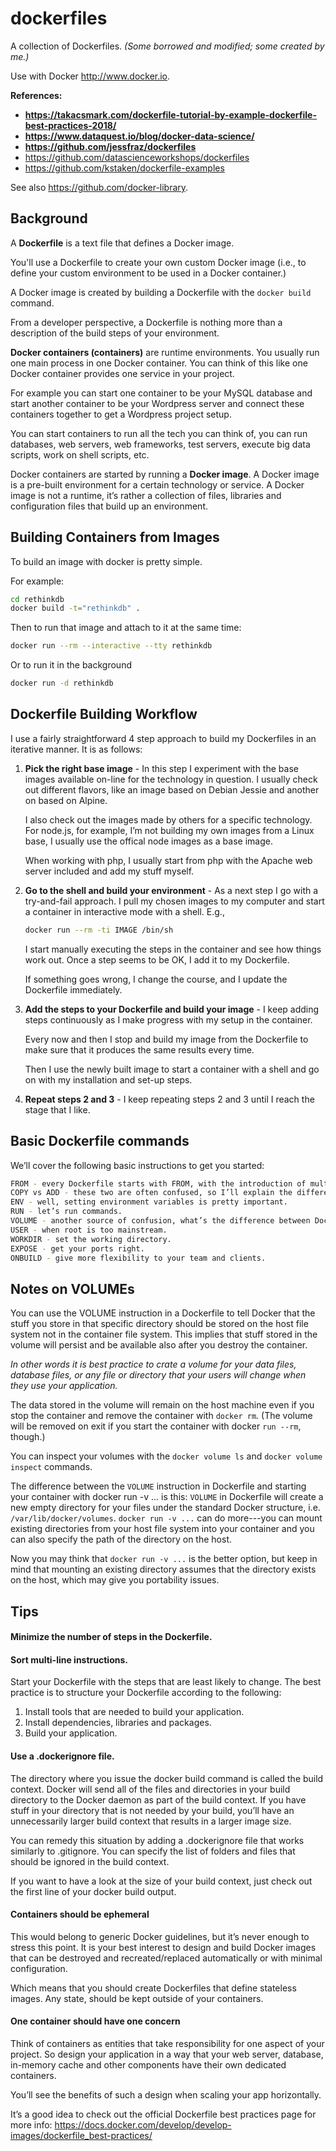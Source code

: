 # dockerfiles
A collection of Dockerfiles. *(Some borrowed and modified; some created by me.)*

Use with Docker http://www.docker.io.

**References:**
* **https://takacsmark.com/dockerfile-tutorial-by-example-dockerfile-best-practices-2018/**
* **https://www.dataquest.io/blog/docker-data-science/**
* **https://github.com/jessfraz/dockerfiles**
* https://github.com/datascienceworkshops/dockerfiles
* https://github.com/kstaken/dockerfile-examples

See also https://github.com/docker-library.

## Background

A **Dockerfile** is a text file that defines a Docker image.

You'll use a Dockerfile to create your own custom Docker image
(i.e., to define your custom environment to be used in a Docker container.)

A Docker image is created by building a Dockerfile with the `docker build` command.

From a developer perspective, a Dockerfile is nothing more than a description of the build steps of your environment.

**Docker containers (containers)** are runtime environments.
You usually run one main process in one Docker container.
You can think of this like one Docker container provides one service in your project.

For example you can start one container to be your MySQL database
and start another container to be your Wordpress server
and connect these containers together to get a Wordpress project setup.

You can start containers to run all the tech you can think of,
you can run databases, web servers, web frameworks, test servers, execute big data scripts, work on shell scripts, etc.

Docker containers are started by running a **Docker image**. A Docker image is a pre-built environment for a certain technology or service. A Docker image is not a runtime, it’s rather a collection of files, libraries and configuration files that build up an environment.

## Building Containers from Images

To build an image with docker is pretty simple.

For example:
```bash
cd rethinkdb
docker build -t="rethinkdb" .
```

Then to run that image and attach to it at the same time:
```bash
docker run --rm --interactive --tty rethinkdb
```

Or to run it in the background
```bash
docker run -d rethinkdb
```

## Dockerfile Building Workflow

I use a fairly straightforward 4 step approach to build my Dockerfiles in an iterative manner. It is as follows:

1. **Pick the right base image** -
    In this step I experiment with the base images available on-line for the technology in question.
    I usually check out different flavors, like an image based on Debian Jessie and another on based on Alpine.

    I also check out the images made by others for a specific technology.
    For node.js, for example, I’m not building my own images from a Linux base, I usually use the offical node images as a base image.

    When working with php, I usually start from php with the Apache web server included and add my stuff myself.

2. **Go to the shell and build your environment** -
    As a next step I go with a try-and-fail approach.
    I pull my chosen images to my computer and start a container in interactive mode with a shell.
    E.g.,
    ```bash
    docker run --rm -ti IMAGE /bin/sh
    ```

    I start manually executing the steps in the container and see how things work out. Once a step seems to be OK, I add it to my Dockerfile.

    If something goes wrong, I change the course, and I update the Dockerfile immediately.

3. **Add the steps to your Dockerfile and build your image** -
    I keep adding steps continuously as I make progress with my setup in the container.

    Every now and then I stop and build my image from the Dockerfile to make sure that it produces the same results every time.

    Then I use the newly built image to start a container with a shell and go on with my installation and set-up steps.

4. **Repeat steps 2 and 3** -
    I keep repeating steps 2 and 3 until I reach the stage that I like.

## Basic Dockerfile commands

We’ll cover the following basic instructions to get you started:

```bash
FROM - every Dockerfile starts with FROM, with the introduction of multi-stage builds as of version 17.05, you can have more than one FROM instruction in one Dockerfile.
COPY vs ADD - these two are often confused, so I’ll explain the difference.
ENV - well, setting environment variables is pretty important.
RUN - let’s run commands.
VOLUME - another source of confusion, what’s the difference between Dockerfile VOLUME and container volumes?
USER - when root is too mainstream.
WORKDIR - set the working directory.
EXPOSE - get your ports right.
ONBUILD - give more flexibility to your team and clients.
```

## Notes on VOLUMEs

You can use the VOLUME instruction in a Dockerfile to tell Docker that the stuff you store in that specific directory should be stored on the host file system not in the container file system. This implies that stuff stored in the volume will persist and be available also after you destroy the container.

*In other words it is best practice to crate a volume for your data files, database files, or any file or directory that your users will change when they use your application.*

The data stored in the volume will remain on the host machine even if you stop the container and remove the container with `docker rm`. (The volume will be removed on exit if you start the container with docker `run --rm`, though.)

You can inspect your volumes with the `docker volume ls` and `docker volume inspect` commands.

The difference between the `VOLUME` instruction in Dockerfile and starting your container with docker run -v ... is this:
`VOLUME` in Dockerfile will create a new empty directory for your files under the standard Docker structure,
i.e. `/var/lib/docker/volumes`.
`docker run -v ...` can do more---you can mount existing directories from your host file system into your container
and you can also specify the path of the directory on the host.

Now you may think that `docker run -v ...` is the better option,
but keep in mind that mounting an existing directory assumes that the directory exists on the host,
which may give you portability issues.

## Tips

#### Minimize the number of steps in the Dockerfile.

#### Sort multi-line instructions.

Start your Dockerfile with the steps that are least likely to change.
The best practice is to structure your Dockerfile according to the following:
1. Install tools that are needed to build your application.
2. Install dependencies, libraries and packages.
3. Build your application.

#### Use a .dockerignore file.

The directory where you issue the docker build command is called the build context. Docker will send all of the files and directories in your build directory to the Docker daemon as part of the build context. If you have stuff in your directory that is not needed by your build, you’ll have an unnecessarily larger build context that results in a larger image size.

You can remedy this situation by adding a .dockerignore file that works similarly to .gitignore. You can specify the list of folders and files that should be ignored in the build context.

If you want to have a look at the size of your build context, just check out the first line of your docker build output.

#### Containers should be ephemeral

This would belong to generic Docker guidelines, but it’s never enough to stress this point. It is your best interest to design and build Docker images that can be destroyed and recreated/replaced automatically or with minimal configuration.

Which means that you should create Dockerfiles that define stateless images. Any state, should be kept outside of your containers.

#### One container should have one concern
Think of containers as entities that take responsibility for one aspect of your project.
So design your application in a way that your web server, database, in-memory cache and other components have their own dedicated containers.

You’ll see the benefits of such a design when scaling your app horizontally.

It’s a good idea to check out the official Dockerfile best practices page for more info: https://docs.docker.com/develop/develop-images/dockerfile_best-practices/

